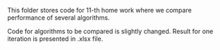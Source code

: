 This folder stores code for 11-th home work where we compare performance of several algorithms. 

Code for algorithms to be compared is slightly changed. Result for one iteration is presented in .xlsx file. 

